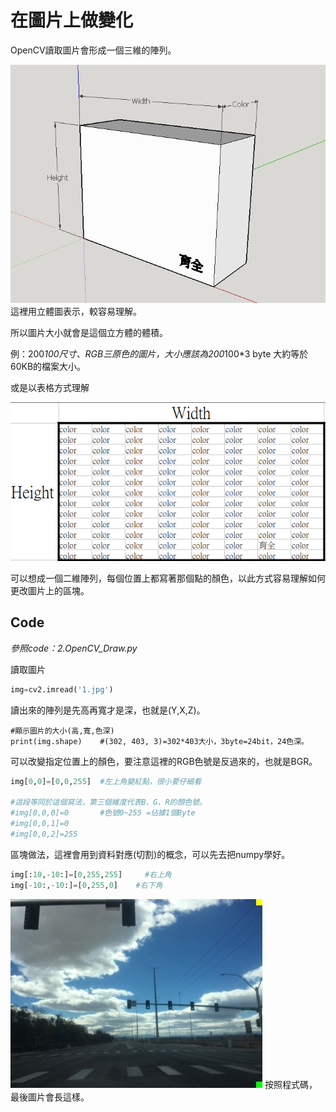 # 在圖片上做變化
OpenCV讀取圖片會形成一個三維的陣列。

![3D](./IMG/3D_List.png)
這裡用立體圖表示，較容易理解。

所以圖片大小就會是這個立方體的體積。

例：200*100尺寸、RGB三原色的圖片，大小應該為200*100*3 byte 大約等於 60KB的檔案大小。

或是以表格方式理解

![2D](./IMG/2D_List.png)

可以想成一個二維陣列，每個位置上都寫著那個點的顏色，以此方式容易理解如何更改圖片上的區塊。


## Code

_參照code：2.OpenCV_Draw.py_

讀取圖片
```python
img=cv2.imread('1.jpg')
```


讀出來的陣列是先高再寬才是深，也就是(Y,X,Z)。
```
#顯示圖片的大小(高,寬,色深)
print(img.shape)    #(302, 403, 3)=302*403大小，3byte=24bit，24色深。
```

可以改變指定位置上的顏色，要注意這裡的RGB色號是反過來的，也就是BGR。
```python
img[0,0]=[0,0,255]  #左上角變紅點，很小要仔細看

#這段等同於這個寫法，第三個維度代表B、G、R的顏色號。
#img[0,0,0]=0       #色號0~255 =佔據1個Byte
#img[0,0,1]=0
#img[0,0,2]=255
```

區塊做法，這裡會用到資料對應(切割)的概念，可以先去把numpy學好。
```python
img[:10,-10:]=[0,255,255]     #右上角
img[-10:,-10:]=[0,255,0]    #右下角
```

![2.OpenCV_draw](./IMG/2.OpenCV_draw.jpg)
按照程式碼，最後圖片會長這樣。